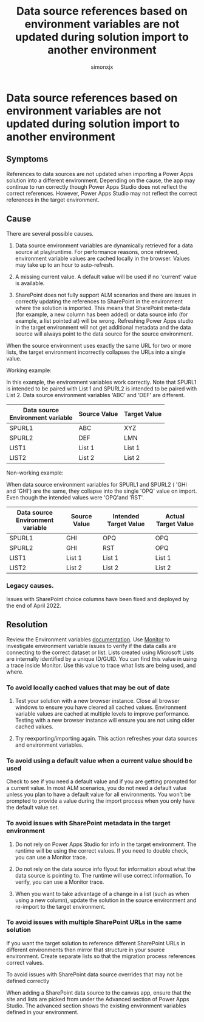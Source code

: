 ﻿---
title: Data source references based on environment variables are not updated during solution import to another environment
description: Describes an issue when after importing a solution to a different environment, data source references based on environment variables are not updated.
ms.reviewer: tapanm
ms.topic: troubleshooting
ms.date: 6/30/2022
author: simonxjx
ms.author: lanced
ms.subservice: powerapps-others
search.audienceType: 
  - maker
search.app: 
  - PowerApps
contributors:
  - lancedMicrosoft
  - tapanm-msft
---

# Data source references based on environment variables are not updated during solution import to another environment

## Symptoms

References to data sources are not updated when importing a Power Apps solution into a different environment. Depending on the cause, the app may continue to run correctly though Power Apps Studio does not reflect the correct references. However, Power Apps Studio may not reflect the correct references in the target environment.

## Cause

There are several possible causes.

1. Data source environment variables are dynamically retrieved for a data source at play/runtime. For performance reasons, once retrieved, environment variable values are cached locally in the browser. Values may take up to an hour to auto-refresh.

1. A missing current value. A default value will be used if no 'current' value is available.

1. SharePoint does not fully support ALM scenarios and there are issues in correctly updating the references to SharePoint in the environment where the solution is imported. This means that SharePoint meta-data (for example, a new column has been added) or data source info (for example, a list pointed at) will be wrong. Refreshing Power Apps studio in the target environment will not get additional metadata and the data source will always point to the data source for the source environment.

When the source environment uses exactly the same URL for two or more lists, the target environment incorrectly collapses the URLs into a single value.

Working example:

In this example, the environment variables work correctly. Note that SPURL1 is intended to be paired with List 1 and SPURL2 is intended to be paired with List 2. Data source environment variables 'ABC' and 'DEF' are different.

| Data source</br>Environment variable | Source Value | Target Value |
|-------------------------|-------------------------|-------------------------|
| SPURL1 | ABC | XYZ |
| SPURL2 | DEF | LMN |
| LIST1 | List 1 | List 1 |
| LIST2 | List 2 | List 2 |

Non-working example:

When data source environment variables for SPURL1 and SPURL2 ( 'GHI and 'GHI') are the same, they collapse into the single 'OPQ' value on import. Even though the intended values were 'OPQ'and 'RST'.

| Data source</br>Environment variable | Source Value | Intended Target Value | Actual Target Value |
|-------------------------|-------------------------|-------------------------|-------------------------|
| SPURL1 | GHI | OPQ | OPQ |
| SPURL2 | GHI | RST | OPQ |
| LIST1 | List 1 | List 1 | List 1 |
| LIST2 | List 2 | List 2 | List 2 |

### Legacy causes.

Issues with SharePoint choice columns have been fixed and deployed by the end of April 2022.

## Resolution

Review the Environment variables [documentation](https://docs.microsoft.com/power-apps/maker/data-platform/environmentvariables). Use [Monitor](https://docs.microsoft.com/power-apps/maker/monitor-overview) to investigate environment variable issues to verify if the data calls are connecting to the correct dataset or list. Lists created using Microsoft Lists are internally identified by a unique ID/GUID. You can find this value in using a trace inside Monitor. Use this value to trace what lists are being used, and where.

### To avoid locally cached values that may be out of date

1. Test your solution with a new browser instance. Close all browser windows to ensure you have cleared all cached values. Environment variable values are cached at multiple levels to improve performance. Testing with a new browser instance will ensure you are not using older cached values.

1. Try reexporting/importing again. This action refreshes your data sources and environment variables.

### To avoid using a default value when a current value should be used

Check to see if you need a default value and if you are getting prompted for a current value. In most ALM scenarios, you do not need a default value unless you plan to have a default value for all environments. You won't be prompted to provide a value during the import process when you only have the default value set.

### To avoid issues with SharePoint metadata in the target environment

1. Do not rely on Power Apps Studio for info in the target environment. The runtime will be using the correct values. If you need to double check, you can use a Monitor trace.

1. Do not rely on the data source info flyout for information about what the data source is pointing to. The runtime will use correct information. To verify, you can use a Monitor trace.

1. When you want to take advantage of a change in a list (such as when using a new column), update the solution in the source environment and re-import to the target environment.

### To avoid issues with multiple SharePoint URLs in the same solution

If you want the target solution to reference different SharePoint URLs in different environments then mirror that structure in your source environment. Create separate lists so that the migration process references correct values.

To avoid issues with SharePoint data source overrides that may not be defined correctly

When adding a SharePoint data source to the canvas app, ensure that the site and lists are picked from under the Advanced section of Power Apps Studio. The advanced section shows the existing environment variables defined in your environment.
